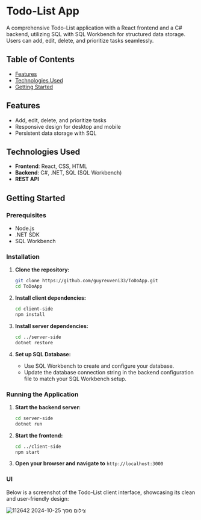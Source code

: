 # Todo-List App

A comprehensive Todo-List application with a React frontend and a C# backend, utilizing SQL with SQL Workbench for structured data storage. Users can add, edit, delete, and prioritize tasks seamlessly.

## Table of Contents

- [Features](#features)
- [Technologies Used](#technologies-used)
- [Getting Started](#getting-started)

## Features

- Add, edit, delete, and prioritize tasks
- Responsive design for desktop and mobile
- Persistent data storage with SQL

## Technologies Used

- **Frontend**: React, CSS, HTML
- **Backend**: C#, .NET, SQL (SQL Workbench)
- **REST API**

## Getting Started

### Prerequisites

- Node.js
- .NET SDK
- SQL Workbench

### Installation

1. **Clone the repository:**
    ```sh
    git clone https://github.com/guyreuveni33/ToDoApp.git
    cd ToDoApp
    ```

2. **Install client dependencies:**
    ```sh
    cd client-side
    npm install
    ```

3. **Install server dependencies:**
    ```sh
    cd ../server-side
    dotnet restore
    ```

4. **Set up SQL Database:**
    - Use SQL Workbench to create and configure your database.
    - Update the database connection string in the backend configuration file to match your SQL Workbench setup.

### Running the Application

1. **Start the backend server:**
    ```sh
    cd server-side
    dotnet run
    ```

2. **Start the frontend:**
    ```sh
    cd ../client-side
    npm start
    ```

3. **Open your browser and navigate to** `http://localhost:3000`

### UI

Below is a screenshot of the Todo-List client interface, showcasing its clean and user-friendly design:

![צילום מסך 2024-10-25 112642](https://github.com/user-attachments/assets/1bfb53fc-8d07-47f6-be3e-0f8dcbe39c17)
